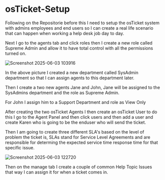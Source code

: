 # osTicket-Setup
Following on the Repositorie before this I need to setup the osTicket system with admins employees and end users so I can create a real life scenario that can happen when working a help desk job day to day.

Next I go to the agents tab and click roles then I create a new role called Supreme Admin and allow it to have total control with all the permissions turned on.

![Screenshot 2025-06-03 103916](https://github.com/user-attachments/assets/506dcae4-f0a6-40a5-8919-5c1a99e91318)

In the above picture I created a new department called SysAdmin department so that I can assign agents to this department later.

Then I create a two new agents Jane and John, Jane will be assigned to the SysAdmins department and the role as Supreme Admin.

For John I assign him to a Support Department and role as View Only

After creating the two osTicket Agents I then create an osTicket User to do this I go to the Agent Panel and then click users and then add a user and create Karen who is going to be the enduser who will send the ticket.

Then I am going to create three different SLA's based on the level of problem the ticket is, SLAs stand for Service Level Agreements and are responsible for determing the expected service time response time for that specific issue.

![Screenshot 2025-06-03 122720](https://github.com/user-attachments/assets/03690d9b-e9a4-4d7d-a6c4-b9376385f3fd)

Then on the manage tab I create a couple of common Help Topic Issues that way I can assign it for when a ticket comes in.
